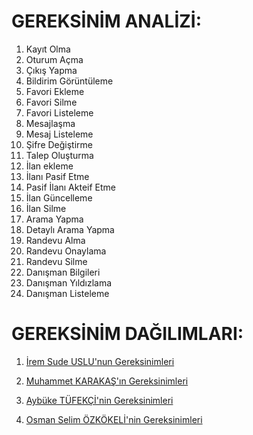 # GEREKSİNİM ANALİZİ:

1. Kayıt Olma
2. Oturum Açma
3. Çıkış Yapma
4. Bildirim Görüntüleme
5. Favori Ekleme
6. Favori Silme
7. Favori Listeleme
8. Mesajlaşma
9. Mesaj Listeleme
10. Şifre Değiştirme
11. Talep Oluşturma
12. İlan ekleme
13. İlanı Pasif Etme
14. Pasif İlanı Akteif Etme
15. İlan Güncelleme
16. İlan Silme
17. Arama Yapma
18. Detaylı Arama Yapma
19. Randevu Alma
20. Randevu Onaylama
21. Randevu Silme
22. Danışman Bilgileri
23. Danışman Yıldızlama
24. Danışman Listeleme

# GEREKSİNİM DAĞILIMLARI:
1. [İrem Sude USLU'nun Gereksinimleri](./iremg.md)

2. [Muhammet KARAKAŞ'ın Gereksinimleri](./muhammetg.md)

3. [Aybüke TÜFEKÇİ'nin Gereksinimleri](./aybükeg.md)

4. [Osman Selim ÖZKÖKELİ'nin Gereksinimleri](./selimg.md)


